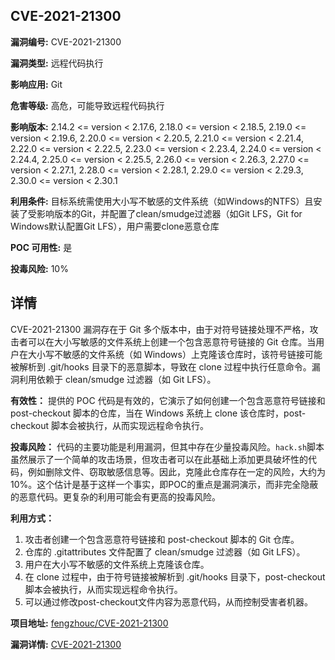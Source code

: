 ## CVE-2021-21300

**漏洞编号:** CVE-2021-21300

**漏洞类型:** 远程代码执行

**影响应用:** Git

**危害等级:** 高危，可能导致远程代码执行

**影响版本:** 2.14.2 <= version < 2.17.6, 2.18.0 <= version < 2.18.5, 2.19.0 <= version < 2.19.6, 2.20.0 <= version < 2.20.5, 2.21.0 <= version < 2.21.4, 2.22.0 <= version < 2.22.5, 2.23.0 <= version < 2.23.4, 2.24.0 <= version < 2.24.4, 2.25.0 <= version < 2.25.5, 2.26.0 <= version < 2.26.3, 2.27.0 <= version < 2.27.1, 2.28.0 <= version < 2.28.1, 2.29.0 <= version < 2.29.3, 2.30.0 <= version < 2.30.1

**利用条件:** 目标系统需使用大小写不敏感的文件系统（如Windows的NTFS）且安装了受影响版本的Git，并配置了clean/smudge过滤器（如Git LFS，Git for Windows默认配置Git LFS），用户需要clone恶意仓库

**POC 可用性:** 是

**投毒风险:** 10%

## 详情

CVE-2021-21300 漏洞存在于 Git 多个版本中，由于对符号链接处理不严格，攻击者可以在大小写敏感的文件系统上创建一个包含恶意符号链接的 Git 仓库。当用户在大小写不敏感的文件系统（如 Windows）上克隆该仓库时，该符号链接可能被解析到 .git/hooks 目录下的恶意脚本，导致在 clone 过程中执行任意命令。漏洞利用依赖于 clean/smudge 过滤器（如 Git LFS）。

**有效性：** 提供的 POC 代码是有效的，它演示了如何创建一个包含恶意符号链接和 post-checkout 脚本的仓库，当在 Windows 系统上 clone 该仓库时，post-checkout 脚本会被执行，从而实现远程命令执行。

**投毒风险：** 代码的主要功能是利用漏洞，但其中存在少量投毒风险。`hack.sh`脚本虽然展示了一个简单的攻击场景，但攻击者可以在此基础上添加更具破坏性的代码，例如删除文件、窃取敏感信息等。因此，克隆此仓库存在一定的风险，大约为10%。这个估计是基于这样一个事实，即POC的重点是漏洞演示，而非完全隐蔽的恶意代码。更复杂的利用可能会有更高的投毒风险。

**利用方式：**
1.  攻击者创建一个包含恶意符号链接和 post-checkout 脚本的 Git 仓库。
2.  仓库的 .gitattributes 文件配置了 clean/smudge 过滤器（如 Git LFS）。
3.  用户在大小写不敏感的文件系统上克隆该仓库。
4.  在 clone 过程中，由于符号链接被解析到 .git/hooks 目录下，post-checkout 脚本会被执行，从而实现远程命令执行。
5. 可以通过修改post-checkout文件内容为恶意代码，从而控制受害者机器。

**项目地址:** [fengzhouc/CVE-2021-21300](https://github.com/fengzhouc/CVE-2021-21300)

**漏洞详情:** [CVE-2021-21300](https://nvd.nist.gov/vuln/detail/CVE-2021-21300)